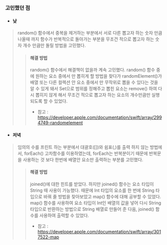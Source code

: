 ### 고민했던 점
- #### 낮
> random() 함수에서 중복을 제거하는 부분에서 서로 다른 뽑고자 하는 숫자 만큼 나올때 까지 함수가 반복적으로 돌아가는 부분을 무조건 적으로 뽑고자 하는 숫자 개수 만큼만 돌릴 방법을 고민했다.
>> #### 해결 방법
>> random() 함수에서 해결책이 없을까 계속 고민했다. random() 함수 중에 원하는 요소 중에서 만 뽑히게 할 방법을 찾다가 randomElement()가 배열 또는 다른 컬렉션 안 요소 중에서 만 무작위로 뽑을 수 있다는 것을 알 수 있게 돼서 Set으로 범위를 정해주고 뽑힌 요소는 remove() 하여 다시 뽑히지 않게 해서 무조건 적으로 뽑고자 하는 요소의 개수만큼만 실행 되도록 할 수 있었다.
>> - 참고 : https://developer.apple.com/documentation/swift/array/2994749-randomelement

- #### 저녁
> 임의의 수를 프린트 하는 부분에서 대괄호([])와 쉼표(,)를 출력 하지 않는 방법에서, forEach() 고차함수를 이용하였는데, forEach는 반복분이기 때문에 반복문을 사용하는 것 보다 한번에 배열안 요소만 출력하는 부분를 고민했다.
>> #### 해결 방법
>>joined()에 대한 힌트를 받았다. 하지만 joined() 함수는 요소 타입이 String 때 사용이 가능했다. 때문에 Int 타입의 요소를 한 번에 String 타입으로 바꿔 줄 방법을 찾아보았고 map() 함수에 대해 공부할 수 있었다. map() 함수를 사용하여 요소 타입이 Int인 배열의 값을 넣어 다시 String 타입으로 반환하는 방법으로 String 배열로 만들어 준 다음, joined() 함수를 사용하여 출력할 수 있었다.
>> - 참고 : https://developer.apple.com/documentation/swift/array/3017522-map




